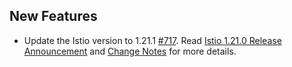 ## New Features

- Update the Istio version to 1.21.1 [#717](https://github.com/kyma-project/istio/pull/717). Read [Istio 1.21.0 Release Announcement](https://istio.io/latest/news/releases/1.21.x/announcing-1.21/) and [Change Notes](https://istio.io/latest/news/releases/1.21.x/announcing-1.21/change-notes/) for more details.

